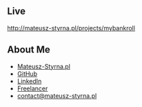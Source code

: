 ## Live
<a href="http://mateusz-styrna.pl:5000/">http://mateusz-styrna.pl/projects/mybankroll</a>
## About Me

<ul>
	<li><a href="https://mateusz-styrna.pl/">Mateusz-Styrna.pl</a></li>
	<li><a href="https://github.com/Rider7991">GitHub</a></li>
	<li><a href="https://www.linkedin.com/in/mateusz-styrna">LinkedIn</a></li>
	<li><a href="https://www.freelancer.com/u/Rider7991">Freelancer</a></li>
	<li><a href="mailto:contact@mateusz-styrna.pl">contact@mateusz-styrna.pl</a></li>
</ul>
